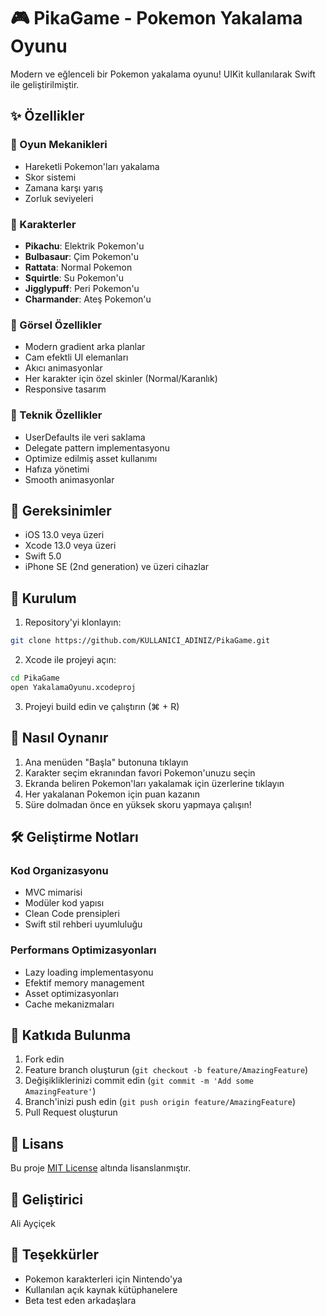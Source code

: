 # 🎮 PikaGame - Pokemon Yakalama Oyunu

Modern ve eğlenceli bir Pokemon yakalama oyunu! UIKit kullanılarak Swift ile geliştirilmiştir.

## ✨ Özellikler

### 🎯 Oyun Mekanikleri
- Hareketli Pokemon'ları yakalama
- Skor sistemi
- Zamana karşı yarış
- Zorluk seviyeleri

### 👾 Karakterler
- **Pikachu**: Elektrik Pokemon'u
- **Bulbasaur**: Çim Pokemon'u
- **Rattata**: Normal Pokemon
- **Squirtle**: Su Pokemon'u
- **Jigglypuff**: Peri Pokemon'u
- **Charmander**: Ateş Pokemon'u

### 🎨 Görsel Özellikler
- Modern gradient arka planlar
- Cam efektli UI elemanları
- Akıcı animasyonlar
- Her karakter için özel skinler (Normal/Karanlık)
- Responsive tasarım

### 💾 Teknik Özellikler
- UserDefaults ile veri saklama
- Delegate pattern implementasyonu
- Optimize edilmiş asset kullanımı
- Hafıza yönetimi
- Smooth animasyonlar

## 🔧 Gereksinimler

- iOS 13.0 veya üzeri
- Xcode 13.0 veya üzeri
- Swift 5.0
- iPhone SE (2nd generation) ve üzeri cihazlar

## 📱 Kurulum

1. Repository'yi klonlayın:
```bash
git clone https://github.com/KULLANICI_ADINIZ/PikaGame.git
```

2. Xcode ile projeyi açın:
```bash
cd PikaGame
open YakalamaOyunu.xcodeproj
```

3. Projeyi build edin ve çalıştırın (⌘ + R)

## 🎯 Nasıl Oynanır

1. Ana menüden "Başla" butonuna tıklayın
2. Karakter seçim ekranından favori Pokemon'unuzu seçin
3. Ekranda beliren Pokemon'ları yakalamak için üzerlerine tıklayın
4. Her yakalanan Pokemon için puan kazanın
5. Süre dolmadan önce en yüksek skoru yapmaya çalışın!

## 🛠 Geliştirme Notları

### Kod Organizasyonu
- MVC mimarisi
- Modüler kod yapısı
- Clean Code prensipleri
- Swift stil rehberi uyumluluğu

### Performans Optimizasyonları
- Lazy loading implementasyonu
- Efektif memory management
- Asset optimizasyonları
- Cache mekanizmaları

## 🤝 Katkıda Bulunma

1. Fork edin
2. Feature branch oluşturun (`git checkout -b feature/AmazingFeature`)
3. Değişikliklerinizi commit edin (`git commit -m 'Add some AmazingFeature'`)
4. Branch'inizi push edin (`git push origin feature/AmazingFeature`)
5. Pull Request oluşturun

## 📝 Lisans

Bu proje [MIT License](LICENSE) altında lisanslanmıştır.

## 👤 Geliştirici

Ali Ayçiçek

## 🙏 Teşekkürler

- Pokemon karakterleri için Nintendo'ya
- Kullanılan açık kaynak kütüphanelere
- Beta test eden arkadaşlara

